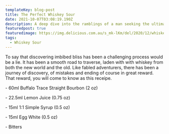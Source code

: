 ```yaml
---
templateKey: blog-post
title: The Perfect Whiskey Sour
date: 2021-10-07T03:08:19.190Z
description: A deep dive into the ramblings of a man seeking the ultimate whiskey sour.
featuredpost: true
featuredimage: https://img.delicious.com.au/s_mk-lKm/del/2020/12/whiskey-sour-143899-1.jpg
tags:
  - Whiskey Sour
---
```

To say that discovering imbibed bliss has been a challenging process would be a lie. It has been a smooth road to traverse, laden with with whiskey from both the new world and the old. Like fabled adventurers, there has been a journey of discovery, of mistakes and ending of course in great reward. That reward, you will come to know as this receipe. 

\- 60ml Buffalo Trace Straight Bourbon (2 oz)

\- 22.5ml Lemon Juice (0.75 oz)

\- 15ml 1:1 Simple Syrup (0.5 oz)

\- 15ml Egg White (0.5 oz)

\- Bitters